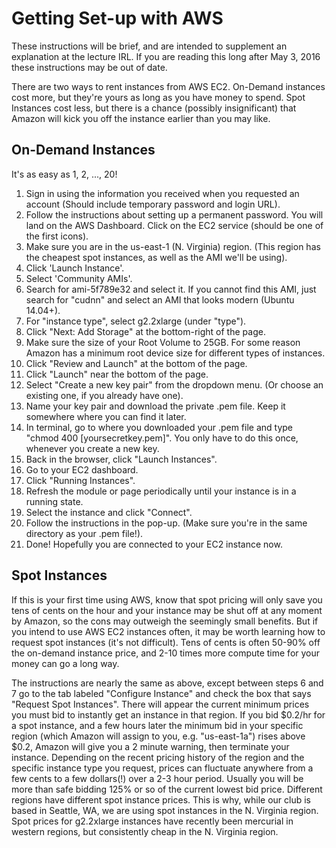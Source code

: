# Getting Set-up with AWS

These instructions will be brief, and are intended to supplement an explanation at the lecture IRL. If you are reading this long after May 3, 2016 these instructions may be out of date.

There are two ways to rent instances from AWS EC2. On-Demand instances cost more, but they're yours as long as you have money to spend. Spot Instances cost less, but there is a chance (possibly insignificant) that Amazon will kick you off the instance earlier than you may like.

## On-Demand Instances

It's as easy as 1, 2, ..., 20!

1. Sign in using the information you received when you requested an account (Should include temporary password and login URL).
2. Follow the instructions about setting up a permanent password. You will land on the AWS Dashboard. Click on the EC2 service (should be one of the first icons).
3. Make sure you are in the us-east-1 (N. Virginia) region. (This region has the cheapest spot instances, as well as the AMI we'll be using).
3. Click 'Launch Instance'.
4. Select 'Community AMIs'.
5. Search for ami-5f789e32 and select it. If you cannot find this AMI, just search for "cudnn" and select an AMI that looks modern (Ubuntu 14.04+).
6. For "instance type", select g2.2xlarge (under "type").
7. Click "Next: Add Storage" at the bottom-right of the page.
8. Make sure the size of your Root Volume to 25GB. For some reason Amazon has a minimum root device size for different types of instances.
9. Click "Review and Launch" at the bottom of the page.
10. Click "Launch" near the bottom of the page.
11. Select "Create a new key pair" from the dropdown menu. (Or choose an existing one, if you already have one).
12. Name your key pair and download the private .pem file. Keep it somewhere where you can find it later. 
13. In terminal, go to where you downloaded your .pem file and type "chmod 400 [yoursecretkey.pem]". You only have to do this once, whenever you create a new key.
14. Back in the browser, click "Launch Instances".
15. Go to your EC2 dashboard.
16. Click "Running Instances".
17. Refresh the module or page periodically until your instance is in a running state.
18. Select the instance and click "Connect".
19. Follow the instructions in the pop-up. (Make sure you're in the same directory as your .pem file!).
20. Done! Hopefully you are connected to your EC2 instance now.

## Spot Instances

If this is your first time using AWS, know that spot pricing will only save you tens of cents on the hour and your instance may be shut off at any moment by Amazon, so the cons may outweigh the seemingly small benefits. But if you intend to use AWS EC2 instances often, it may be worth learning how to request spot instances (it's not difficult). Tens of cents is often 50-90% off the on-demand instance price, and 2-10 times more compute time for your money can go a long way.

The instructions are nearly the same as above, except between steps 6 and 7 go to the tab labeled "Configure Instance" and check the box that says "Request Spot Instances". There will appear the current minimum prices you must bid to instantly get an instance in that region. If you bid $0.2/hr for a spot instance, and a few hours later the minimum bid in your specific region (which Amazon will assign to you, e.g. "us-east-1a") rises above $0.2, Amazon will give you a 2 minute warning, then terminate your instance. Depending on the recent pricing history of the region and the specific instance type you request, prices can fluctuate anywhere from a few cents to a few dollars(!) over a 2-3 hour period. Usually you will be more than safe bidding 125% or so of the current lowest bid price. Different regions have different spot instance prices. This is why, while our club is based in Seattle, WA, we are using spot instances in the N. Virginia region. Spot prices for g2.2xlarge instances have recently been mercurial in western regions, but consistently cheap in the N. Virginia region.
